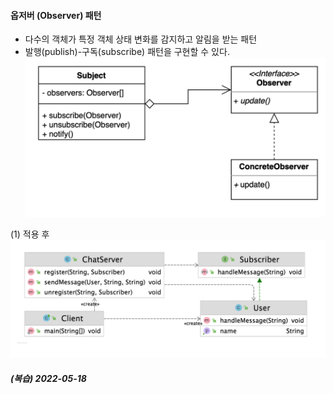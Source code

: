 #### 옵저버 (Observer) 패턴
- 다수의 객체가 특정 객체 상태 변화를 감지하고 알림을 받는 패턴
- 발행(publish)-구독(subscribe) 패턴을 구현할 수 있다.
![IMAGES](../report/images/observer01.png)     

(1) 적용 후
![IMAGES](../report/images/observer02.png)

##### (복습) 2022-05-18